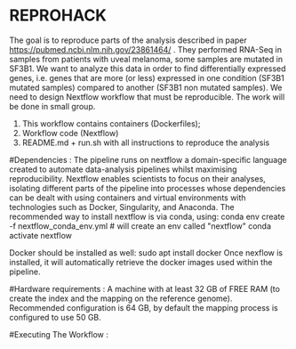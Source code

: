 # REPROHACK

The goal is to reproduce parts of the analysis described in paper https://pubmed.ncbi.nlm.nih.gov/23861464/ . They performed RNA-Seq in samples from patients with uveal melanoma, some samples are mutated in SF3B1. We want to analyze this data in order to find differentially expressed genes, i.e. genes that are more (or less) expressed in one condition (SF3B1 mutated samples) compared to another (SF3B1 non mutated samples). We need to design Nextflow workflow that must be reproducible. The work will be done in small group.
1. This workflow contains containers (Dockerfiles);
2. Workflow code (Nextflow)
3. README.md + run.sh with all instructions to reproduce the analysis

#Dependencies : 
The pipeline runs on nextflow a domain-specific language created to automate data-analysis pipelines whilst maximising reproducibility. Nextflow enables scientists to focus on their analyses, isolating different parts of the pipeline into processes whose dependencies can be dealt with using containers and virtual environments with technologies such as Docker, Singularity, and Anaconda.
The recommended way to install nextflow is via conda, using:
conda env create -f nextflow_conda_env.yml # will create an env called "nextflow"
conda activate nextflow

Docker should be installed as well:
sudo apt install docker
Once nexflow is installed, it will automatically retrieve the docker images used within the pipeline.

#Hardware requirements :
A machine with at least 32 GB of FREE RAM (to create the index and the mapping on the reference genome). Recommended configuration is 64 GB, by default the mapping process is configured to use 50 GB.

#Executing The Workflow :
